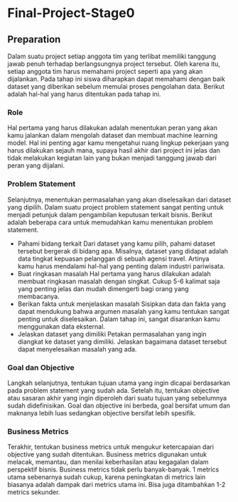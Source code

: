 # Final-Project-Stage0
## Preparation

Dalam suatu project setiap anggota tim yang terlibat memiliki tanggung jawab penuh terhadap berlangsungnya project tersebut. Oleh karena itu, setiap anggota tim harus memahami project seperti apa yang akan dijalankan. Pada tahap ini siswa diharapkan dapat memahami dengan baik dataset yang diberikan sebelum memulai proses pengolahan data. Berikut adalah hal-hal yang harus ditentukan pada tahap ini.

### Role
Hal pertama yang harus dilakukan adalah menentukan peran yang akan kamu jalankan dalam mengolah dataset dan membuat machine learning model. Hal ini penting agar kamu mengetahui ruang lingkup pekerjaan yang harus dilakukan sejauh mana, supaya hasil akhir dari project ini jelas dan tidak melakukan kegiatan lain yang bukan menjadi tanggung jawab dari peran yang dijalani.

### Problem Statement
Selanjutnya, menentukan permasalahan yang akan diselesaikan dari dataset yang dipilih. Dalam suatu project problem statement sangat penting untuk menjadi petunjuk dalam pengambilan keputusan terkait bisnis. Berikut adalah beberapa cara untuk memudahkan kamu menentukan problem statement.

- Pahami bidang terkait
  Dari dataset yang kamu pilih, pahami dataset tersebut bergerak di bidang apa. Misalnya, dataset yang didapat adalah data tingkat kepuasan pelanggan di sebuah agensi travel. Artinya   
  kamu harus mendalami hal-hal yang penting dalam industri pariwisata.
- Buat ringkasan masalah
  Hal pertama yang harus dilakukan adalah membuat ringkasan masalah dengan singkat. Cukup 5-6 kalimat saja yang penting jelas dan mudah dimengerti bagi orang yang membacanya.
- Berikan fakta untuk menjelaskan masalah
  Sisipkan data dan fakta yang dapat mendukung bahwa argumen masalah yang kamu tentukan sangat penting untuk diselesaikan. Dalam tahap ini, sangat disarankan kamu menggunakan data 
  eksternal.
- Jelaskan dataset yang dimiliki
  Petakan permasalahan yang ingin diangkat ke dataset yang dimiliki. Jelaskan bagaimana dataset tersebut dapat menyelesaikan masalah yang ada.

### Goal dan Objective
Langkah selanjutnya, tentukan tujuan utama yang ingin dicapai berdasarkan pada problem statement yang sudah ada. Setelah itu, tentukan objective atau sasaran akhir yang ingin diperoleh dari suatu tujuan yang sebelumnya sudah didefinisikan. Goal dan objective ini berbeda, goal bersifat umum dan maknanya lebih luas sedangkan objective bersifat lebih spesifik.

### Business Metrics
Terakhir, tentukan business metrics untuk mengukur ketercapaian dari objective yang sudah ditentukan. Business metrics digunakan untuk melacak, memantau, dan menilai keberhasilan atau kegagalan dalam perspektif bisnis. Business metrics tidak perlu banyak-banyak. 1 metrics utama sebenarnya sudah cukup, karena peningkatan di metrics lain biasanya adalah dampak dari metrics utama ini. Bisa juga ditambahkan 1-2 metrics sekunder.
